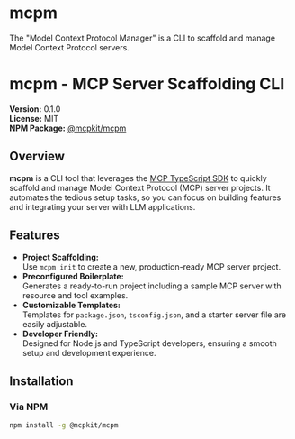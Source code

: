 # mcpm
The "Model Context Protocol Manager" is a CLI to scaffold and manage Model Context Protocol servers.

# mcpm - MCP Server Scaffolding CLI

**Version:** 0.1.0  
**License:** MIT  
**NPM Package:** [@mcpkit/mcpm](https://www.npmjs.com/package/@mcpkit/mcpm)

## Overview

**mcpm** is a CLI tool that leverages the [MCP TypeScript SDK](https://github.com/modelcontextprotocol/sdk) to quickly scaffold and manage Model Context Protocol (MCP) server projects. It automates the tedious setup tasks, so you can focus on building features and integrating your server with LLM applications.

## Features

- **Project Scaffolding:**  
  Use `mcpm init` to create a new, production-ready MCP server project.
- **Preconfigured Boilerplate:**  
  Generates a ready-to-run project including a sample MCP server with resource and tool examples.
- **Customizable Templates:**  
  Templates for `package.json`, `tsconfig.json`, and a starter server file are easily adjustable.
- **Developer Friendly:**  
  Designed for Node.js and TypeScript developers, ensuring a smooth setup and development experience.

## Installation

### Via NPM

```bash
npm install -g @mcpkit/mcpm
```
